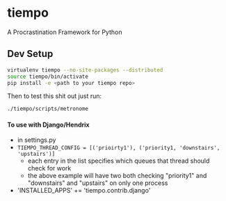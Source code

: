 # tiempo
A Procrastination Framework for Python


## Dev Setup

```bash
virtualenv tiempo --no-site-packages --distributed
source tiempo/bin/activate
pip install -e <path to your tiempo repo>
```

Then to test this shit out just run:

```bash
./tiempo/scripts/metronome
```


#### To use with Django/Hendrix

*  in settings.py
  * `TIEMPO_THREAD_CONFIG = [('prioirty1'), ('priority1, 'downstairs', 'upstairs')]`
    * each entry in the list specifies which queues that thread should check for work 
    * the above example will have two both checking "priority1" and "downstairs" and "upstairs" on only one process
  * 'INSTALLED_APPS' += 'tiempo.contrib.django'

